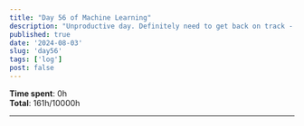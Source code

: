 ```yaml
---
title: "Day 56 of Machine Learning"
description: "Unproductive day. Definitely need to get back on track - badly."
published: true
date: '2024-08-03'
slug: 'day56'
tags: ['log']
post: false
---
```

<script>
    import Image from '$lib/components/Image.svelte';
</script>


**Time spent**: 0h<br /> **Total**: 161h/10000h

___

